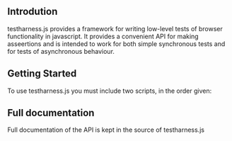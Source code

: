 ## Introdution ##

testharness.js provides a framework for writing low-level tests of
browser functionality in javascript. It provides a convenient API for
making asseertions and is intended to work for both simple synchronous
tests and for tests of asynchronous behaviour.

## Getting Started ##

To use testharness.js you must include two scripts, in the order given:

<script src="/resources/testharness.js"></script>
<script src="/resources/testharnessreport.js"></script>

## Full documentation ##

Full documentation of the API is kept in the source of testharness.js